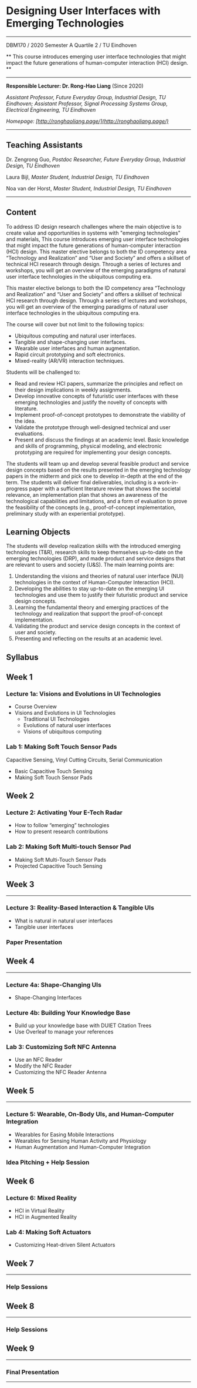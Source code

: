 # Designing User Interfaces with Emerging Technologies

----------

DBM170 / 2020 Semester A Quartile 2 / TU Eindhoven

** This course introduces emerging user interface technologies that might impact the future generations of human-computer interaction (HCI) design. **

----------

**Responsible Lecturer: Dr. Rong-Hao Liang** (Since 2020)

*Assistant Professor, Future Everyday Group, Industrial Design, TU Eindhoven; Assistant Professor, Signal Processing Systems Group, Electrical Engineering, TU Eindhoven*

*Homepage: [http://ronghaoliang.page/](http://ronghaoliang.page/)*

----------
## Teaching Assistants

Dr. Zengrong Guo, *Postdoc Researcher, Future Everyday Group, Industrial Design, TU Eindhoven*

Laura Bijl, *Master Student, Industrial Design, TU Eindhoven*

Noa van der Horst, *Master Student, Industrial Design, TU Eindhoven*

----------

## Content

To address ID design research challenges where the main objective is to create value and opportunities in systems with "emerging technologies" and materials, This course introduces emerging user interface technologies that might impact the future generations of human-computer interaction (HCI) design. This master elective belongs to both the ID competency area “Technology and Realization” and “User and Society” and offers a skillset of technical HCI research through design. Through a series of lectures and workshops, you will get an overview of the emerging paradigms of natural user interface technologies in the ubiquitous computing era.

This master elective belongs to both the ID competency area “Technology and Realization” and “User and Society” and offers a skillset of technical HCI research through design. Through a series of lectures and workshops, you will get an overview of the emerging paradigms of natural user interface technologies in the ubiquitous computing era.

The course will cover but not limit to the following topics:
- Ubiquitous computing and natural user interfaces.
- Tangible and shape-changing user interfaces.
- Wearable user interfaces and human augmentation.
- Rapid circuit prototyping and soft electronics.
- Mixed-reality (AR/VR) interaction techniques.

Students will be challenged to:
- Read and review HCI papers, summarize the principles and reflect on their design implications in weekly assignments.
- Develop innovative concepts of futuristic user interfaces with these emerging technologies and justify the novelty of concepts with literature.
- Implement proof-of-concept prototypes to demonstrate the viability of the idea.
- Validate the prototype through well-designed technical and user evaluations.
- Present and discuss the findings at an academic level.
Basic knowledge and skills of programming, physical modeling, and electronic prototyping are required for implementing your design concepts.

The students will team up and develop several feasible product and service design concepts based on the results presented in the emerging technology papers in the midterm and pick one to develop in-depth at the end of the term. The students will deliver final deliverables, including is a work-in-progress paper with a sufficient literature review that shows the societal relevance, an implementation plan that shows an awareness of the technological capabilities and limitations, and a form of evaluation to prove the feasibility of the concepts (e.g., proof-of-concept implementation, preliminary study with an experiential prototype).

## Learning Objects

The students will develop realization skills with the introduced emerging technologies (T&R), research skills to keep themselves up-to-date on the emerging technologies (DRP), and made product and service designs that are relevant to users and society (U&S). The main learning points are:
1.  Understanding the visions and theories of natural user interface (NUI) technologies in the context of Human-Computer Interaction (HCI).
2.  Developing the abilities to stay up-to-date on the emerging UI technologies and use them to justify their futuristic product and service design concepts.
3.  Learning the fundamental theory and emerging practices of the technology and realization that support the proof-of-concept implementation.
4.  Validating the product and service design concepts in the context of user and society.
5.  Presenting and reflecting on the results at an academic level.

## Syllabus

## Week 1

### Lecture 1a: Visions and Evolutions in UI Technologies
- Course Overview
- Visions and Evolutions in UI Technologies
    - Traditional UI Technologies
    - Evolutions of natural user interfaces
    - Visions of ubiquitous computing

### Lab 1: Making Soft Touch Sensor Pads
Capacitive Sensing, Vinyl Cutting Circuits, Serial Communication
- Basic Capacitive Touch Sensing
- Making Soft Touch Sensor Pads

## Week 2

### Lecture 2: Activating Your E-Tech Radar
- How to follow “emerging” technologies
- How to present research contributions

### Lab 2: Making Soft Multi-touch Sensor Pad
- Making Soft Multi-Touch Sensor Pads
- Projected Capacitive Touch Sensing

## Week 3
----------
### Lecture 3: Reality-Based Interaction & Tangible UIs
- What is natural in natural user interfaces
- Tangible user interfaces

### Paper Presentation

## Week 4
----------
### Lecture 4a: Shape-Changing UIs
- Shape-Changing Interfaces

### Lecture 4b: Building Your Knowledge Base 
- Build up your knowledge base with DUIET Citation Trees
- Use Overleaf to manage your references

### Lab 3: Customizing Soft NFC Antenna
- Use an NFC Reader
- Modify the NFC Reader
- Customizing the NFC Reader Antenna

## Week 5
----------
### Lecture 5: Wearable, On-Body UIs, and Human-Computer Integration
- Wearables for Easing Mobile Interactions
- Wearables for Sensing Human Activity and Physiology
- Human Augmentation and Human-Computer Integration

### Idea Pitching + Help Session

## Week 6
### Lecture 6: Mixed Reality
- HCI in Virtual Reality
- HCI in Augmented Reality

### Lab 4: Making Soft Actuators
- Customizing Heat-driven Silent Actuators

## Week 7
----------
### Help Sessions

## Week 8
----------
### Help Sessions

## Week 9
----------
### Final Presentation

----------